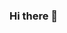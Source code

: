 ### Hi there 👋

<!--
**Pragatik19/Pragatik19** is a ✨ _special_ ✨ repository because its `README.md` (this file) appears on your GitHub profile.

Here are some ideas to get you started:

- 🔭 I’m currently working on MYSQL
- 🌱 I’m currently learning Java with DSA
- 👯 I’m looking to collaborate on Open Sourse
- 💬 Ask me about Java and Web Development
- 📫 How to reach me: pragatk2002@gmail.com
